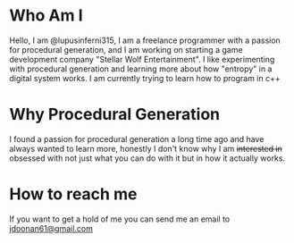 # Who Am I
 Hello, I am @lupusinferni315,
 I am a freelance programmer with a passion for procedural generation,
 and I am working on starting a game development company "Stellar Wolf Entertainment".
 I like experimenting with procedural generation and learning more about how "entropy" in a digital system works.
 I am currently trying to learn how to program in c++
 
 # Why Procedural Generation
 I found a passion for procedural generation a long time ago and have always wanted to learn more,
 honestly I don't know why I am ~~interested in~~ obsessed with not just what you can do with it but in how it actually
 works.
 
 # How to reach me
 If you want to get a hold of me you can send me an email to jdoonan61@gmail.com

<!---
LupusInferni315/LupusInferni315 is a ✨ special ✨ repository because its `README.md` (this file) appears on your GitHub profile.
You can click the Preview link to take a look at your changes.
--->
